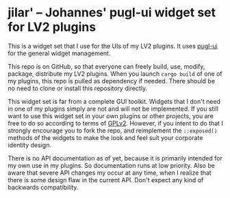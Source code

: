 # jilar' – Johannes' pugl-ui widget set for LV2 plugins

This is a widget set that I use for the UIs of my LV2 plugins. It uses
[pugl-ui](https://github.com/johannes-mueller/pugl-ui) for the general widget
management.

This repo is on GitHub, so that everyone can freely build, use, modify,
package, distribute my LV2 plugins. When you launch `cargo build` of one of my
plugins, this repo is pulled as dependency if needed. There should be no need
to clone or install this repository directly.

This widget set is far from a complete GUI toolkit. Widgets that I don't need
in one of my plugins simply are not and will not be implemented. If you still want
to use this widget set in your own plugins or other projects, you are free to
do so according to terms of [GPLv2](LICENSE). However, if you intent to do that
I strongly encourage you to fork the repo, and reimplement the `::exposed()`
methods of the widgets to make the look and feel suit your corporate identity
design.

There is no API documentation as of yet, because it is primarily intended for
my own use in my plugins. So documentation runs at low priority. Also be aware
that severe API changes my occur at any time, when I realize that there is some
design flaw in the current API. Don't expect any kind of backwards
compatibility.
